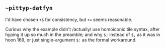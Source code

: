 ## `~pittyp-datfyn`
I'd have chosen `+$` for consistency, but `+=` seems reasonable.

Curious why the example didn't /actually/ use homoiconic tile syntax, after hyping it up so much in the preamble; and why `$;` instead of `$,` as it was in hoon 169, or just single-argument `$:` as the formal workaround.